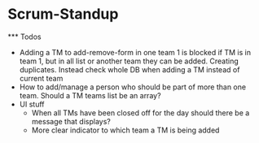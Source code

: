 # Scrum-Standup

*** Todos

- Adding a TM to add-remove-form in one team 1 is blocked if TM is in team 1, but in all list or another team they can be added. Creating duplicates. Instead check whole DB when adding a TM instead of current team
- How to add/manage a person who should be part of more than one team. Should a TM teams list be an array?
- UI stuff
  - When all TMs have been closed off for the day should there be a message that displays?
  - More clear indicator to which team a TM is being added
  
